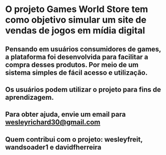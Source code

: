 # O projeto Games World Store tem como objetivo simular um site de vendas de jogos em mídia digital

## Pensando em usuários consumidores de games, a plataforma foi desenvolvida para facilitar a compra desses produtos. Por meio de um sistema simples de fácil acesso e utilização.

## Os usuários podem utilizar o projeto para fins de aprendizagem.

## Para obter ajuda, envie um email para wesleyrichard30@gmail.com

## Quem contribui com o projeto: wesleyfreit, wandsoader1 e davidfherreira
